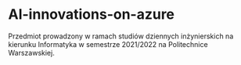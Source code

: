# AI-innovations-on-azure
Przedmiot prowadzony w ramach studiów dziennych inżynierskich na kierunku Informatyka w semestrze 2021/2022 na Politechnice Warszawskiej.
